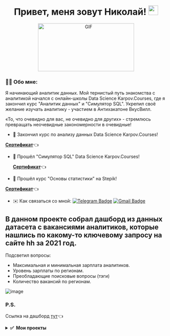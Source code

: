 <div align='center'>
<h1>
 Привет, меня зовут Николай!
  <img src="https://media.giphy.com/media/hvRJCLFzcasrR4ia7z/giphy.gif" width="30px"/>
</h1>
</div>
<div align='center'>
  <img alt="GIF" src="https://github.com/SoFarWithoutName/SoFarWithoutName/assets/159808135/4987bf1d-9cbd-4207-908f-1f54ee180fad?raw=true" width ="300" height="150"/>
</div>
  
### :man_technologist: Обо мне:

Я начинающий аналитик данных. Мой тернистый путь знакомства с аналитикой начался с онлайн-школы Data Science Karpov.Courses, где я закончил курс "Аналитик данных" и "Симулятор SQL". Укрепил своё желание изучать аналитику - участием в Антихакатоне ВкусВилл. 


«То, что очевидно для вас, не очевидно для других» - 
стремлюсь превращать неочевидные закономерности в очевидные!



* 🥇 Закончил курс по анализу данных Data Science Karpov.Courses!

 [**Сертификат**](https://lab.karpov.courses/certificate/cba5e2ac-1cc5-429c-97ff-6589c7306090/)👈
  
* 🥈 Прошёл "Cимулятор SQL" Data Science Karpov.Courses!

  [**Сертификат**](https://lab.karpov.courses/certificate/35751876-a7d3-4a3d-b513-0308462e16a8/)👈

* 🥉 Прошёл курс "Основы статистики" на Stepik!

 [**Сертификат**](https://stepik.org/cert/1596560)👈
  
* ✉️ Как связаться со мной:  [![Telegram Badge](https://img.shields.io/badge/-NikolyaVorontsov-blue?style=flat&logo=Telegram&logoColor=white)](https://t.me/SoFarWithoutName) [![Gmail Badge](https://img.shields.io/badge/-Gmail-red?style=flat&logo=Gmail&logoColor=white)](mailto:nnvorontsov95@gmail.com)

## В данном проекте собрал дашборд из данных датасета с вакансиями аналитиков, которые нашлись по какому-то ключевому запросу на сайте hh за 2021 год.
Подсветил вопросы:
* Максимальная и минимальная зарплата аналитиков.
* Уровень зарплаты по регионам.
* Преобладающие поисковые вопросы (тэги)
* Количество вакансий по регионам.


![image](https://github.com/KinderDs/Tableau/assets/163444205/dd8aeb95-3713-4e22-b7b4-8e28e41dbf68)

 ### P.S.
 
 Ссылка на дашборд [тут](https://clck.ru/3987xs)👈

 <details>
  <summary><b> ✅&nbsp;&nbsp;Мои проекты&nbsp;</b></summary>
  <br/> 
<div>

|Название проекта| Описание проекта| Стек|
|----------------|-----------------|-----|
|[A/B тест!](https://github.com/SoFarWithoutName/AB_test)|Разведочный анализ данных EDA, расчёт метрик, определение статистической значимости различий (t-test,Хи-квадрат,bootstrap) |**Pandas** **Numpy** **Scipy** **Seaborn** **Matplotlib** **Pingouin**|
|[Когортный и RFM анализы!](https://github.com/SoFarWithoutName/RFM_analysis)|Анализ совершённых покупок; Когортный анализ пользователей; RFM-сегментация пользователей.|**Pandas** **Numpy** **Seaborn** **Matplotlib**|
|[SQL](https://github.com/SoFarWithoutName/SQL)|Анализ данных с помощью SQL-запросов в ClickHouse.|**SQL** **ClickHouse** **Pandahouse**|
|[Дашборд в Tableau](https://github.com/SoFarWithoutName/Tableau)|Собираем дашборд для анализа вакансий отрасли "Аналитик данных" |**Tableau**|

</div>  
</details>




